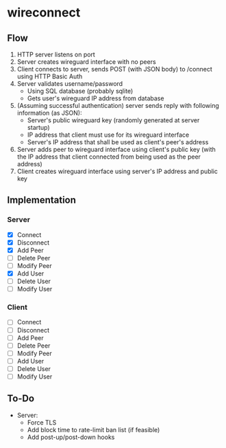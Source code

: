 # wireconnect

## Flow
1. HTTP server listens on port
2. Server creates wireguard interface with no peers
3. Client connects to server, sends POST (with JSON body) to /connect using HTTP Basic Auth
4. Server validates username/password
	* Using SQL database (probably sqlite)
	* Gets user's wireguard IP address from database
5. (Assuming successful authentication) server sends reply with following information (as JSON):
	* Server's public wireguard key (randomly generated at server startup)
	* IP address that client must use for its wireguard interface
	* Server's IP address that shall be used as client's peer's address
6. Server adds peer to wireguard interface using client's public key (with the IP address that client connected from being used as the peer address)
7. Client creates wireguard interface using server's IP address and public key

## Implementation

### Server
- [x] Connect
- [x] Disconnect
- [x] Add Peer
- [ ] Delete Peer
- [ ] Modify Peer
- [x] Add User
- [ ] Delete User
- [ ] Modify User

### Client
- [ ] Connect
- [ ] Disconnect
- [ ] Add Peer
- [ ] Delete Peer
- [ ] Modify Peer
- [ ] Add User
- [ ] Delete User
- [ ] Modify User

## To-Do
* Server:
	* Force TLS
	* Add block time to rate-limit ban list (if feasible)
	* Add post-up/post-down hooks
